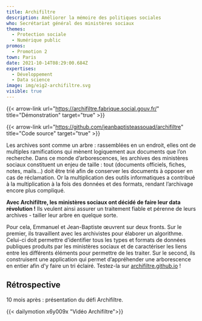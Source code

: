 ```yaml
---
title: Archifiltre
description: Améliorer la mémoire des politiques sociales
who: Secrétariat général des ministères sociaux
themes:
  - Protection sociale
  - Numérique public
promos:
  - Promotion 2
town: Paris
date: 2021-10-14T08:29:00.684Z
expertises:
  - Développement
  - Data science
image: img/eig2-archifiltre.svg
visible: true
---
```

{{< arrow-link url="https://archifiltre.fabrique.social.gouv.fr/" title="Démonstration" target="true" >}}

{{< arrow-link url="https://github.com/jeanbaptisteassouad/archifiltre" title="Code source" target="true" >}}

Les archives sont comme un arbre : rassemblées en un endroit, elles ont de multiples ramifications qui mènent logiquement aux documents que l’on recherche. Dans ce monde d’arborescences, les archives des ministères sociaux constituent un enjeu de taille : tout (documents officiels, fiches, notes, mails…) doit être trié afin de conserver les documents à opposer en cas de réclamation. Or la multiplication des outils informatiques a contribué à la multiplication à la fois des données et des formats, rendant l’archivage encore plus compliqué.

**Avec Archifiltre, les ministères sociaux ont décidé de faire leur data révolution !** Ils veulent ainsi assurer un traitement fiable et pérenne de leurs archives - tailler leur arbre en quelque sorte.

Pour cela, Emmanuel et Jean-Baptiste œuvrent sur deux fronts. Sur le premier, ils travaillent avec les archivistes pour élaborer un algorithme. Celui-ci doit permettre d’identifier tous les types et formats de données publiques produits par les ministères sociaux et de caractériser les liens entre les différents éléments pour permettre de les traiter. Sur le second, ils construisent une application qui permet d’appréhender une arborescence en entier afin d’y faire un tri éclairé. Testez-la sur [archifiltre.github.io](https://archifiltre.github.io/) !

## Rétrospective

10 mois après : présentation du défi Archifiltre.

{{< dailymotion x6y009x "Vidéo Archifiltre">}}
